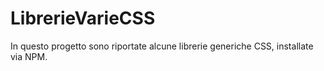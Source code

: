 # LibrerieVarieCSS
In questo progetto sono riportate alcune librerie generiche CSS, installate via NPM.
